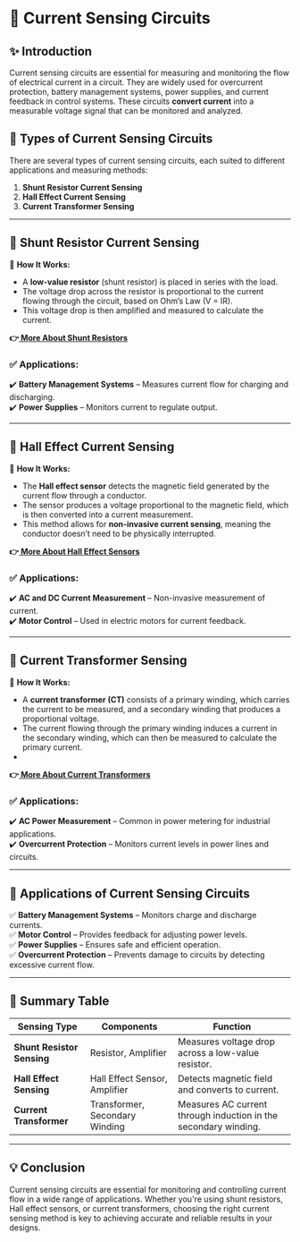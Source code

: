 # 📘 Current Sensing Circuits 

## ✨ Introduction  
Current sensing circuits are essential for measuring and monitoring the flow of electrical current in a circuit. They are widely used for overcurrent protection, battery management systems, power supplies, and current feedback in control systems. These circuits **convert current** into a measurable voltage signal that can be monitored and analyzed.

## 🔹 Types of Current Sensing Circuits  
There are several types of current sensing circuits, each suited to different applications and measuring methods:

1. **Shunt Resistor Current Sensing**
2. **Hall Effect Current Sensing**
3. **Current Transformer Sensing**

---

## 📌 Shunt Resistor Current Sensing

🔹 **How It Works:**  
- A **low-value resistor** (shunt resistor) is placed in series with the load.
- The voltage drop across the resistor is proportional to the current flowing through the circuit, based on Ohm’s Law (V = IR).
- This voltage drop is then amplified and measured to calculate the current.

  
**👉[ More About Shunt Resistors](https://www.tek.com/en/blog/measuring-current-using-shunt-resistors)**

### ✅ Applications:  
✔️ **Battery Management Systems** – Measures current flow for charging and discharging.  
✔️ **Power Supplies** – Monitors current to regulate output.  

---

## 📌 Hall Effect Current Sensing

🔹 **How It Works:**  
- The **Hall effect sensor** detects the magnetic field generated by the current flow through a conductor.
- The sensor produces a voltage proportional to the magnetic field, which is then converted into a current measurement.
- This method allows for **non-invasive current sensing**, meaning the conductor doesn’t need to be physically interrupted.


**👉[ More About Hall Effect Sensors](https://www.allaboutcircuits.com/technical-articles/hall-effect-current-sensing-open-loop-and-closed-loop-configurations/)**


### ✅ Applications:  
✔️ **AC and DC Current Measurement** – Non-invasive measurement of current.  
✔️ **Motor Control** – Used in electric motors for current feedback.  

---

## 📌 Current Transformer Sensing

🔹 **How It Works:**  
- A **current transformer (CT)** consists of a primary winding, which carries the current to be measured, and a secondary winding that produces a proportional voltage.
- The current flowing through the primary winding induces a current in the secondary winding, which can then be measured to calculate the primary current.
- 
**👉[ More About Current Transformers](https://www.electronics-tutorials.ws/transformer/current-transformer.html)**




### ✅ Applications:  
✔️ **AC Power Measurement** – Common in power metering for industrial applications.  
✔️ **Overcurrent Protection** – Monitors current levels in power lines and circuits.

---

## 📌 Applications of Current Sensing Circuits  
✅ **Battery Management Systems** – Monitors charge and discharge currents.  
✅ **Motor Control** – Provides feedback for adjusting power levels.  
✅ **Power Supplies** – Ensures safe and efficient operation.  
✅ **Overcurrent Protection** – Prevents damage to circuits by detecting excessive current flow.

---

## 📌 Summary Table  
| Sensing Type              | Components                           | Function                                      |
|---------------------------|--------------------------------------|----------------------------------------------|
| **Shunt Resistor Sensing** | Resistor, Amplifier                 | Measures voltage drop across a low-value resistor. |
| **Hall Effect Sensing**   | Hall Effect Sensor, Amplifier       | Detects magnetic field and converts to current.  |
| **Current Transformer**   | Transformer, Secondary Winding      | Measures AC current through induction in the secondary winding. |

---

## 💡 Conclusion  
Current sensing circuits are essential for monitoring and controlling current flow in a wide range of applications. Whether you're using shunt resistors, Hall effect sensors, or current transformers, choosing the right current sensing method is key to achieving accurate and reliable results in your designs.
